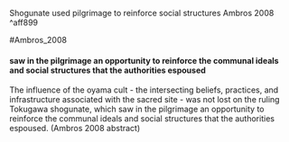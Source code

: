 Shogunate used pilgrimage to reinforce social structures Ambros 2008 ^aff899

#Ambros_2008 
#### saw in the pilgrimage an opportunity to reinforce the communal ideals and social structures that the authorities espoused
The influence of the oyama cult - the intersecting beliefs, practices, and infrastructure associated with the sacred site - was not lost on the ruling Tokugawa shogunate, which saw in the pilgrimage an opportunity to reinforce the communal ideals and social structures that the authorities espoused. (Ambros 2008 abstract)